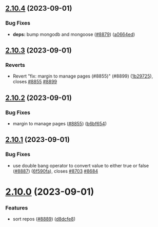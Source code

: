 ## [2.10.4](https://github.com/EddieHubCommunity/BioDrop/compare/v2.10.3...v2.10.4) (2023-09-01)


### Bug Fixes

* **deps:** bump mongodb and mongoose ([#8879](https://github.com/EddieHubCommunity/BioDrop/issues/8879)) ([a0664ed](https://github.com/EddieHubCommunity/BioDrop/commit/a0664ed0247ca5b0bb7a2e2dde5c339b21180930))



## [2.10.3](https://github.com/EddieHubCommunity/BioDrop/compare/v2.10.2...v2.10.3) (2023-09-01)


### Reverts

* Revert "fix: margin to manage pages (#8855)" (#8899) ([1b29725](https://github.com/EddieHubCommunity/BioDrop/commit/1b297257736886c88a6ba401c155832240d76098)), closes [#8855](https://github.com/EddieHubCommunity/BioDrop/issues/8855) [#8899](https://github.com/EddieHubCommunity/BioDrop/issues/8899)



## [2.10.2](https://github.com/EddieHubCommunity/BioDrop/compare/v2.10.1...v2.10.2) (2023-09-01)


### Bug Fixes

* margin to manage pages ([#8855](https://github.com/EddieHubCommunity/BioDrop/issues/8855)) ([b6bf654](https://github.com/EddieHubCommunity/BioDrop/commit/b6bf65493844c74dc7bf85ef4f651cd6605dc529))



## [2.10.1](https://github.com/EddieHubCommunity/BioDrop/compare/v2.10.0...v2.10.1) (2023-09-01)


### Bug Fixes

* use double bang operator to convert value to either true or false ([#8887](https://github.com/EddieHubCommunity/BioDrop/issues/8887)) ([6f590fa](https://github.com/EddieHubCommunity/BioDrop/commit/6f590fab24a0d21363df2ee7c9bbc2bac7673e56)), closes [#8703](https://github.com/EddieHubCommunity/BioDrop/issues/8703) [#8684](https://github.com/EddieHubCommunity/BioDrop/issues/8684)



# [2.10.0](https://github.com/EddieHubCommunity/BioDrop/compare/v2.9.2...v2.10.0) (2023-09-01)


### Features

* sort repos ([#8889](https://github.com/EddieHubCommunity/BioDrop/issues/8889)) ([d8dcfe8](https://github.com/EddieHubCommunity/BioDrop/commit/d8dcfe8ca6779859321c95fd03ec2f7559cc4157))



